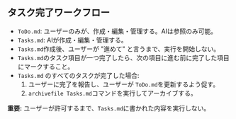 ## タスク完了ワークフロー

- `ToDo.md`: ユーザーのみが、作成・編集・管理する。AIは参照のみ可能。
- `Tasks.md`: AIが作成・編集・管理する。
- `Tasks.md`作成後、ユーザーが "進めて" と言うまで、実行を開始しない。
- `Tasks.md`のタスク項目が一つ完了したら、次の項目に進む前に完了した項目にマークすること。
- `Tasks.md` のすべてのタスクが完了した場合:
  1. ユーザーに完了を報告し、ユーザーが `ToDo.md`を更新するよう促す。
  2. `archivefile Tasks.md`コマンドを実行してアーカイブする。

**重要:** ユーザーが許可するまで、`Tasks.md`に書かれた内容を実行しない。